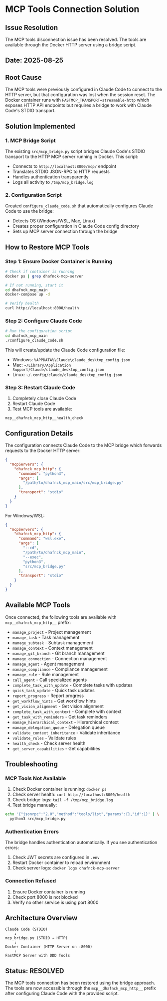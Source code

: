 # MCP Tools Connection Solution

## Issue Resolution
The MCP tools disconnection issue has been resolved. The tools are available through the Docker HTTP server using a bridge script.

## Date: 2025-08-25

## Root Cause
The MCP tools were previously configured in Claude Code to connect to the HTTP server, but that configuration was lost when the session reset. The Docker container runs with `FASTMCP_TRANSPORT=streamable-http` which exposes HTTP API endpoints but requires a bridge to work with Claude Code's STDIO transport.

## Solution Implemented

### 1. MCP Bridge Script
The existing `src/mcp_bridge.py` script bridges Claude Code's STDIO transport to the HTTP MCP server running in Docker. This script:
- Connects to `http://localhost:8000/mcp/` endpoint
- Translates STDIO JSON-RPC to HTTP requests
- Handles authentication transparently
- Logs all activity to `/tmp/mcp_bridge.log`

### 2. Configuration Script
Created `configure_claude_code.sh` that automatically configures Claude Code to use the bridge:
- Detects OS (Windows/WSL, Mac, Linux)
- Creates proper configuration in Claude Code config directory
- Sets up MCP server connection through the bridge

## How to Restore MCP Tools

### Step 1: Ensure Docker Container is Running
```bash
# Check if container is running
docker ps | grep dhafnck-mcp-server

# If not running, start it
cd dhafnck_mcp_main
docker-compose up -d

# Verify health
curl http://localhost:8000/health
```

### Step 2: Configure Claude Code
```bash
# Run the configuration script
cd dhafnck_mcp_main
./configure_claude_code.sh
```

This will create/update the Claude Code configuration file:
- Windows: `%APPDATA%\Claude\claude_desktop_config.json`
- Mac: `~/Library/Application Support/Claude/claude_desktop_config.json`
- Linux: `~/.config/claude/claude_desktop_config.json`

### Step 3: Restart Claude Code
1. Completely close Claude Code
2. Restart Claude Code
3. Test MCP tools are available:
```
mcp__dhafnck_mcp_http__health_check
```

## Configuration Details

The configuration connects Claude Code to the MCP bridge which forwards requests to the Docker HTTP server:

```json
{
  "mcpServers": {
    "dhafnck_mcp_http": {
      "command": "python3",
      "args": [
        "/path/to/dhafnck_mcp_main/src/mcp_bridge.py"
      ],
      "transport": "stdio"
    }
  }
}
```

For Windows/WSL:
```json
{
  "mcpServers": {
    "dhafnck_mcp_http": {
      "command": "wsl.exe",
      "args": [
        "--cd",
        "/path/to/dhafnck_mcp_main",
        "--exec",
        "python3",
        "src/mcp_bridge.py"
      ],
      "transport": "stdio"
    }
  }
}
```

## Available MCP Tools
Once connected, the following tools are available with `mcp__dhafnck_mcp_http__` prefix:
- `manage_project` - Project management
- `manage_task` - Task management
- `manage_subtask` - Subtask management
- `manage_context` - Context management
- `manage_git_branch` - Git branch management
- `manage_connection` - Connection management
- `manage_agent` - Agent management
- `manage_compliance` - Compliance management
- `manage_rule` - Rule management
- `call_agent` - Call specialized agents
- `complete_task_with_update` - Complete tasks with updates
- `quick_task_update` - Quick task updates
- `report_progress` - Report progress
- `get_workflow_hints` - Get workflow hints
- `get_vision_alignment` - Get vision alignment
- `complete_task_with_context` - Complete with context
- `get_task_with_reminders` - Get task reminders
- `manage_hierarchical_context` - Hierarchical context
- `manage_delegation_queue` - Delegation queue
- `validate_context_inheritance` - Validate inheritance
- `validate_rules` - Validate rules
- `health_check` - Check server health
- `get_server_capabilities` - Get capabilities

## Troubleshooting

### MCP Tools Not Available
1. Check Docker container is running: `docker ps`
2. Check server health: `curl http://localhost:8000/health`
3. Check bridge logs: `tail -f /tmp/mcp_bridge.log`
4. Test bridge manually:
```bash
echo '{"jsonrpc":"2.0","method":"tools/list","params":{},"id":1}' | \
  python3 src/mcp_bridge.py
```

### Authentication Errors
The bridge handles authentication automatically. If you see authentication errors:
1. Check JWT secrets are configured in `.env`
2. Restart Docker container to reload environment
3. Check server logs: `docker logs dhafnck-mcp-server`

### Connection Refused
1. Ensure Docker container is running
2. Check port 8000 is not blocked
3. Verify no other service is using port 8000

## Architecture Overview

```
Claude Code (STDIO) 
    ↓
mcp_bridge.py (STDIO → HTTP)
    ↓
Docker Container (HTTP Server on :8000)
    ↓
FastMCP Server with DDD Tools
```

## Status: RESOLVED
The MCP tools connection has been restored using the bridge approach. The tools are now accessible through the `mcp__dhafnck_mcp_http__` prefix after configuring Claude Code with the provided script.